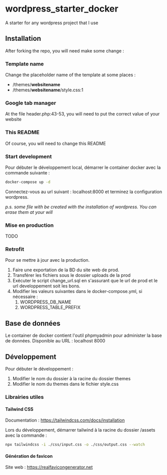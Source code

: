 # wordpress_starter_docker

A starter for any wordpress project that I use

## Installation

After forking the repo, you will need make some change :

### Template name

Change the placeholder name of the template at some places :

- /themes/**websitename**
- /themes/**websitename**/style.css:1

### Google tab manager

At the file header.php:43-53, you will need to put the correct value of your website

### This README

Of course, you will need to change this README

### Start development

Pour débuter le développement local, démarrer le container docker avec la commande suivante :

```bash
docker-compose up -d
```

Connectez-vous au url suivant : localhost:8000 et terminez la configuration wordpress.

*p.s. some file with be created with the installation of wordpress. You can erase them at your will*

### Mise en production

TODO

### Retrofit

Pour se mettre à jour avec la production.

1. Faire une exportation de la BD du site web de prod.
2. Transférer les fichiers sous le dossier uploads de la prod
3. Exécuter le script change_url.sql en s'assurant que le url de prod et le url developpement soit les bons.
4. Modifier les valeurs suivantes dans le docker-compose.yml, si nécessaire :
    1. WORDPRESS_DB_NAME
    2. WORDPRESS_TABLE_PREFIX

## Base de données

Le container de docker contient l'outil phpmyadmin pour administer la base de données. Disponible au URL : localhost
8000

## Développement

Pour débuter le développement :

1. Modifier le nom du dossier à la racine du dossier themes
2. Modifier le nom du themes dans le fichier style.css

### Librairies utiles

#### Tailwind CSS

Documentation : https://tailwindcss.com/docs/installation

Lors du développement, démarrer tailwind à la racine du dossier /assets avec la commande :

```bash
npx tailwindcss -i ./css/input.css -o ./css/output.css --watch
```

#### Génération de favicon

Site web : https://realfavicongenerator.net
